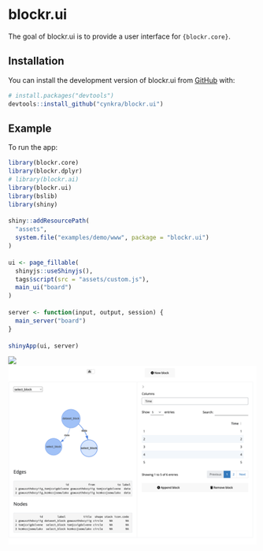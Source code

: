 
<!-- README.md is generated from README.Rmd. Please edit that file -->

# blockr.ui

<!-- badges: start -->
<!-- badges: end -->

The goal of blockr.ui is to provide a user interface for
`{blockr.core}`.

## Installation

You can install the development version of blockr.ui from
[GitHub](https://github.com/) with:

``` r
# install.packages("devtools")
devtools::install_github("cynkra/blockr.ui")
```

## Example

To run the app:

``` r
library(blockr.core)
library(blockr.dplyr)
# library(blockr.ai)
library(blockr.ui)
library(bslib)
library(shiny)

shiny::addResourcePath(
  "assets",
  system.file("examples/demo/www", package = "blockr.ui")
)

ui <- page_fillable(
  shinyjs::useShinyjs(),
  tags$script(src = "assets/custom.js"),
  main_ui("board")
)

server <- function(input, output, session) {
  main_server("board")
}

shinyApp(ui, server)
```

![](./man/figures/blockr-ui-v2.gif) ![](./man/figures/blockr2.png)
